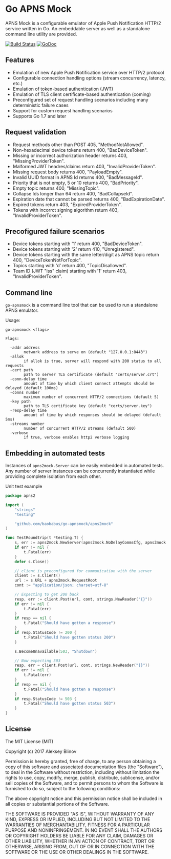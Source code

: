 # Go APNS Mock

APNS Mock is a configurable emulator of Apple Push Notification HTTP/2 service written in Go.
An embeddable server as well as a standalone command line utility are provided.

[![Build Status](https://travis-ci.org/baobabus/go-apnsmock.svg?branch=master)](https://travis-ci.org/baobabus/go-apnsmock)
[![GoDoc](https://godoc.org/github.com/baobabus/go-apnsmock/apns2mock?status.svg)](https://godoc.org/github.com/baobabus/go-apnsmock/apns2mock)

## Features

- Emulation of new Apple Push Notification service over HTTP/2 protocol
- Configurable connection handling options (stream concurrency, latency, etc.)
- Emulation of token-based authentication (JWT)
- Emulation of TLS client certificate-based authentication (coming)
- Preconfigured set of request handling scenarios including many deterministic failure cases
- Support for custom request handling scenarios
- Supports Go 1.7 and later

## Request validation

- Request methods other than POST 405, "MethodNotAllowed".
- Non-hexadecimal device tokens return 400, "BadDeviceToken".
- Missing or incorrect authorization header returns 403, "MissingProviderToken".
- Malformed JWT headres/claims return 403, "InvalidProviderToken".
- Missing request body returns 400, "PayloadEmpty".
- Invalid UUID format in APNS Id returns 400, "BadMessageId".
- Priority that is not empty, 5 or 10 returns 400, "BadPriority".
- Empty topic returns 400, "MissingTopic".
- Collapse Ids longer than 64 return 400, "BadCollapseId".
- Expiration date that cannot be parsed returns 400, "BadExpirationDate".
- Expired tokens return 403, "ExpiredProviderToken".
- Tokens with incorrct signing algorithm return 403, "InvalidProviderToken".

## Precofigured failure scenarios

- Device tokens starting with '1' return 400, "BadDeviceToken".
- Device tokens starting with '2' return 410, "Unregistered".
- Device tokens starting with the same letter/digit as APNS topic return 400, "DeviceTokenNotForTopic".
- Topics starting with 'd' return 400, "TopicDisallowed".
- Team ID (JWT "iss" claim) starting with '1' return 403, "InvalidProviderToken".


## Command line

`go-apnsmock` is a command line tool that can be used to run a standalone APNS emulator.

Usage:

```
go-apnsmock <flags>

Flags:

  -addr address
    	network address to serve on (default "127.0.0.1:8443")
  -allok
    	if allok is true, server will respond with 200 status to all requests
  -cert path
    	path to server TLS certificate (default "certs/server.crt")
  -conn-delay time
    	amount of time by which client connect attempts should be delayed (default 100ms)
  -conns number
    	maximum number of concurrent HTTP/2 connections (default 5)
  -key path
    	path to TLS certificate key (default "certs/server.key")
  -resp-delay time
    	amount of time by which responses should be delayed (default 5ms)
  -streams number
    	number of concurrent HTTP/2 streams (default 500)
  -verbose
    	if true, verbose enables http2 verbose logging
```

## Embedding in automated tests

Instances of `apns2mock.Server` can be easily embedded in automated tests.
Any number of server instances can be concurrently instantiated while providing complete isolation from each other.

Unit test example

```go
package apns2

import (
	"strings"
	"testing"

	"github.com/baobabus/go-apnsmock/apns2mock"
)

func TestRoundtrip(t *testing.T) {
	s, err := apns2mock.NewServer(apns2mock.NoDelayCommsCfg, apns2mock.AllOkayHandler, apns2mock.AutoCert, apns2mock.AutoKey)
	if err != nil {
		t.Fatal(err)
	}
	defer s.Close()

	// client is preconfigured for communication with the server
	client := s.Client()
	url := s.URL + apns2mock.RequestRoot
	cont := "application/json; charset=utf-8"

	// Expecting to get 200 back
	resp, err := client.Post(url, cont, strings.NewReader("{}"))
	if err != nil {
		t.Fatal(err)
	}
	if resp == nil {
		t.Fatal("Should have gotten a response")
	}
	if resp.StatusCode != 200 {
		t.Fatal("Should have gotten status 200")
	}

	s.BecomeUnavailable(503, "Shutdown")

	// Now expecting 503
	resp, err = client.Post(url, cont, strings.NewReader("{}"))
	if err != nil {
		t.Fatal(err)
	}
	if resp == nil {
		t.Fatal("Should have gotten a response")
	}
	if resp.StatusCode != 503 {
		t.Fatal("Should have gotten status 503")
	}
}
```

## License

The MIT License (MIT)

Copyright (c) 2017 Aleksey Blinov

Permission is hereby granted, free of charge, to any person obtaining a copy
of this software and associated documentation files (the "Software"), to deal
in the Software without restriction, including without limitation the rights
to use, copy, modify, merge, publish, distribute, sublicense, and/or sell
copies of the Software, and to permit persons to whom the Software is
furnished to do so, subject to the following conditions:

The above copyright notice and this permission notice shall be included in all
copies or substantial portions of the Software.

THE SOFTWARE IS PROVIDED "AS IS", WITHOUT WARRANTY OF ANY KIND, EXPRESS OR
IMPLIED, INCLUDING BUT NOT LIMITED TO THE WARRANTIES OF MERCHANTABILITY,
FITNESS FOR A PARTICULAR PURPOSE AND NONINFRINGEMENT. IN NO EVENT SHALL THE
AUTHORS OR COPYRIGHT HOLDERS BE LIABLE FOR ANY CLAIM, DAMAGES OR OTHER
LIABILITY, WHETHER IN AN ACTION OF CONTRACT, TORT OR OTHERWISE, ARISING FROM,
OUT OF OR IN CONNECTION WITH THE SOFTWARE OR THE USE OR OTHER DEALINGS IN THE
SOFTWARE.
